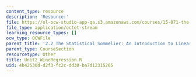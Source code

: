 ```yaml
---
content_type: resource
description: 'Resource:'
file: https://ol-ocw-studio-app-qa.s3.amazonaws.com/courses/15-071-the-analytics-edge-spring-2017/4b42530dd2f3fc2cdd30ba7d12315265_Unit2_WineRegression.R
file_type: application/octet-stream
learning_resource_types: []
ocw_type: OCWFile
parent_title: '2.2 The Statistical Sommelier: An Introduction to Linear Regression'
parent_type: CourseSection
resourcetype: Other
title: Unit2_WineRegression.R
uid: 4b42530d-d2f3-fc2c-dd30-ba7d12315265
---
```

